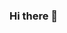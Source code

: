 ### Hi there 👋

<!--
**andrewlee977/andrewlee977** is a ✨ _special_ ✨ repository because its `README.md` (this file) appears on your GitHub profile.

Here are some ideas to get you started:

- 📊 I'm currently working with the Human Rights First non-profit organization to improve outcomes in refugee asylum cases

– 📚 I'm a full-time student at Lambda School's Data Science program (Expected graduation August 2021)

- 🌱 I’m currently learning...

🎓 I have a Bachelor of Science in Business Administration – Operations & Business Analytics and Information Technology (CIT), with Honors distinction, at University of Oregon

🏒 Fun Fact: I played collegiate ice hockey!

🖇 Find me on LinkedIn! https://www.linkedin.com/in/andrewlee97/

-->






